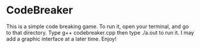 # CodeBreaker
This is a simple code breaking game.
To run it, open your terminal, and go to that directory. Type g++ codebreaker.cpp then type ./a.out to run it.
I may add a graphic interface at a later time.
Enjoy!
